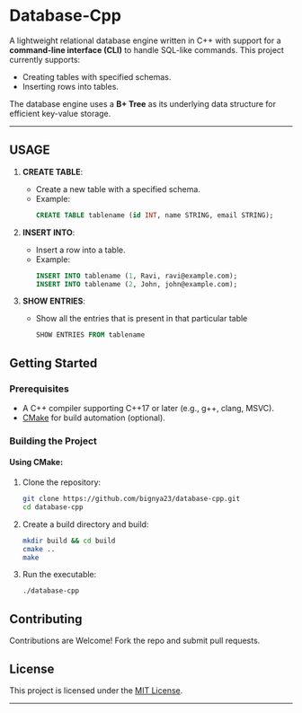 # Database-Cpp

A lightweight relational database engine written in C++ with support for a **command-line interface (CLI)** to handle SQL-like commands. This project currently supports:
- Creating tables with specified schemas.
- Inserting rows into tables.

The database engine uses a **B+ Tree** as its underlying data structure for efficient key-value storage.

---

## USAGE

1. **CREATE TABLE**:
   - Create a new table with a specified schema.
   - Example:
     ```sql
     CREATE TABLE tablename (id INT, name STRING, email STRING);
     ```

2. **INSERT INTO**:
   - Insert a row into a table.
   - Example:
     ```sql
     INSERT INTO tablename (1, Ravi, ravi@example.com);
     INSERT INTO tablename (2, John, john@example.com);
     ```
3. **SHOW ENTRIES**:
   - Show all the entries that is present in that particular table
     ```sql
     SHOW ENTRIES FROM tablename

## Getting Started

### Prerequisites
- A C++ compiler supporting C++17 or later (e.g., g++, clang, MSVC).
- [CMake](https://cmake.org/) for build automation (optional).



### Building the Project

#### Using CMake:
1. Clone the repository:
   ```bash
   git clone https://github.com/bignya23/database-cpp.git
   cd database-cpp
   ```
2. Create a build directory and build:
   ```bash
   mkdir build && cd build
   cmake ..
   make
   ```
3. Run the executable:
   ```bash
   ./database-cpp
   ```



## Contributing

Contributions are Welcome! Fork the repo and submit pull requests.



## License

This project is licensed under the [MIT License](LICENSE.txt).

---


